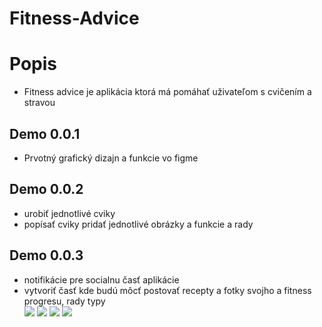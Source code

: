 # Fitness-Advice
<h1>Popis</h1>
<ul>
  <li>Fitness advice je aplikácia ktorá má pomáhať uživateľom s cvičením a stravou</li>
 </ul>
 <h2>Demo 0.0.1</h2>
 <ul>
  <li>Prvotný grafický dizajn a funkcie vo figme</li>
 </ul>
 <h2>Demo 0.0.2</h2>
 <ul>
  <li>urobiť jednotlivé cviky</li>
  <li>popísať cviky pridať jednotlivé obrázky a funkcie a rady</li>
 </ul>
 <h2>Demo 0.0.3</h2>
 <ul>
  <li>notifikácie pre socialnu časť aplikácie</li>
  <li>vytvoriť časť kde budú môcť postovať recepty a fotky svojho a fitness progresu, rady typy</li>
 </li>
 
 <img src="https://user-images.githubusercontent.com/91307618/155673804-4406022a-6031-4dc2-82e9-771eae0c12d6.png">
 <img src="https://user-images.githubusercontent.com/91307618/155673931-e2af2fdb-93bb-47ef-9505-ec16c09bc374.png">
 <img src="https://user-images.githubusercontent.com/91307618/155674056-38060f48-48dd-4408-a95f-3af48990b7e1.png">
 <img src="https://user-images.githubusercontent.com/91307618/155674194-01b1fc72-6164-48e0-be1d-b1fdb5629cf0.png">

 

